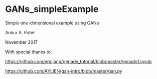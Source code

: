 # GANs_simpleExample

Simple one-dimensional example using GANs

Ankur A. Patel

November 2017

With special thanks to:

https://github.com/ericjang/genadv_tutorial/blob/master/genadv1.ipynb

https://github.com/AYLIEN/gan-intro/blob/master/gan.py

